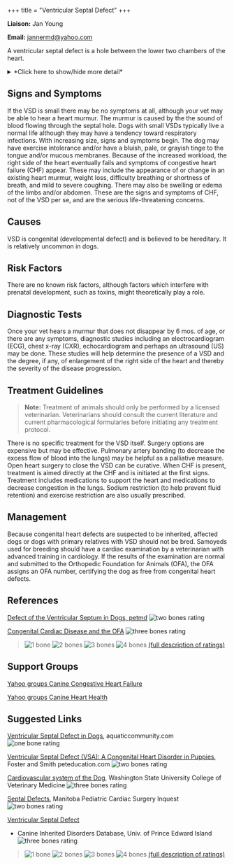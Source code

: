 +++
title = "Ventricular Septal Defect"
+++

**Liaison:** Jan Young

**Email:** <jannermd@yahoo.com>



A ventricular septal defect is a hole between the lower two chambers of
the heart.


<details>
<summary>*Click here to show/hide more detail*</summary>
The heart of a dog (or person) consists of 4 chambers. The two upper chambers are called atria (singular atrium) and the two lower chambers are called ventricles. During embryonic development the heart begins as a simple tube, which later divides into the four chambers. The two upper chambers are separated into right and left by a septal wall or septum, as are the two ventricular or lower chambers. During development, there may be failure of the septum to develop correctly, leaving a hole between the two chambers. In the case of the lower chambers, this hole is called a ventricular septal defect (VSD). The defect can vary in size from very small to quite large. The size of the defect dictates the seriousness of the condition.  The presence of a hole allows blood to flow directly from the left ventricle into the right ventricle because the pressure on the left side of the heart is much higher. Depending on the size of the hole, this can result in a significant increase in the work of the right side of the heart and an overload of blood to the lungs.  If the defect is small, only a small amount of blood flows from the left to the right and there is not a significant increase in the work load of the right side of the heart.
</details>



Signs and Symptoms
------------------

If the VSD is small there may be no symptoms at all, although your vet
may be able to hear a heart murmur. The murmur is caused by the the
sound of blood flowing through  the septal hole. Dogs with small VSDs
typically live a normal life although they may have a tendency toward
respiratory infections. With increasing size, signs and symptoms begin.
The dog may have exercise intolerance and/or have a bluish, pale, or
grayish tinge to the tongue and/or mucous membranes. Because of the
increased workload, the right side of the heart eventually fails and
symptoms of congestive heart failure (CHF) appear. These may include the
appearance of or change in an existing heart murmur, weight loss,
difficulty breathing or shortness of breath, and mild to severe
coughing. There may also be swelling or edema of the limbs and/or
abdomen. These are the signs and symptoms of CHF, not of the VSD per se,
and are the serious life-threatening concerns.

Causes
------

VSD is congenital (developmental defect) and is believed to be
hereditary. It is relatively uncommon in dogs.

Risk Factors
------------

There are no known risk factors, although factors which interfere with
prenatal development, such as toxins, might theoretically play a role.

Diagnostic Tests
----------------

Once your vet hears a murmur that does not disappear by 6 mos. of age,
or there are any symptoms, diagnostic studies including an
electrocardiogram (ECG), chest x-ray (CXR),  echocardiogram and perhaps
an ultrasound (US) may be done. These studies will help determine the
presence of a VSD and the degree, if any, of enlargement of the right
side of the heart and thereby the severity of the disease progression.

Treatment Guidelines
--------------------

> **Note:** Treatment of animals should only be performed by a licensed
> veterinarian. Veterinarians should consult the current literature and
> current pharmacological formularies before initiating any treatment
> protocol.

There is no specific treatment for the VSD itself. Surgery options are
expensive but may be effective. Pulmonary artery banding (to decrease
the excess flow of blood into the lungs) may be helpful as a palliative
measure. Open heart surgery to close the VSD can be curative. When CHF
is present, treatment is aimed directly at the CHF and is initiated at
the first signs. Treatment includes medications to support the heart and
medications to decrease congestion in the lungs. Sodium restriction (to
help prevent fluid retention) and exercise restriction are also usually
prescribed.

Management
----------

Because congenital heart defects are suspected to be inherited, affected
dogs or dogs with primary relatives with VSD should not be bred.
Samoyeds used for breeding should have a cardiac examination by a
veterinarian with advanced training in cardiology. If the results of the
examination are normal and submitted to the Orthopedic Foundation for
Animals (OFA), the OFA assigns an OFA number, certifying the dog as free
from congenital heart defects.

References
----------

[Defect of the Ventricular Septum in Dogs,
petmd](http://www.petmd.com/dog/conditions/cardiovascular/c_dg_septal_defect)
![two bones
rating](/img/2-bones.gif)



 [Congenital Cardiac Disease and the
OFA](https://www.ofa.org/diseases/other-diseases/cardiac-disease)  ![three
bones
rating](/img/3-bones.gif)






> ![1 bone](/img/1-bone.gif)
> ![2 bones](/img/2-bones.gif)
> ![3 bones](/img/3-bones.gif)
> ![4 bones](/img/4-bones.gif)
> [(full description of ratings)](/diseases/ratings-what-do-they-mean)

Support Groups
--------------

[Yahoo groups Canine Congestive Heart
Failure](https://groups.yahoo.com/neo/groups/congestiveheartfailure/info)



[Yahoo groups Canine Heart
Health](https://groups.yahoo.com/neo/groups/caninehearthealth/info)

Suggested Links
---------------

[Ventricular Septal Defect in
Dogs](http://www.aquaticcommunity.com/dog/health/cardio/Ventricularseptaldefect.php),
aquaticcommunity.com ![one bone
rating](/img/1-bone.gif)



[Ventricular Septal Defect (VSA):  A Congenital Heart Disorder in
Puppies](http://www.peteducation.com/article.cfm?c=2+2096&aid=886),
Foster and Smith peteducation.com ![two bones
rating](/img/2-bones.gif)



[Cardiovascular system of the
Dog](http://www.vetmed.wsu.edu/ClientED/anatomy/cardiovascular.aspx),
Washington State University College of Veterinary Medicine ![three bones
rating](/img/3-bones.gif)



[Septal
Defects](http://www.pediatriccardiacinquest.mb.ca/ch02/septaldefects.html),
Manitoba Pediatric Cardiac Surgery Inquest ![two bones
rating](/img/2-bones.gif)



[Ventricular Septal
Defect](http://cidd.discoveryspace.ca/disorder/ventricular-septal-defect-vsd.html)
- Canine Inherited Disorders Database, Univ. of Prince Edward Island
![three bones
rating](/img/3-bones.gif)



> ![1 bone](/img/1-bone.gif)
> ![2 bones](/img/2-bones.gif)
> ![3 bones](/img/3-bones.gif)
> ![4 bones](/img/4-bones.gif)
> [(full description of ratings)](/diseases/ratings-what-do-they-mean)


